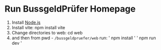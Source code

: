 # Run BussgeldPrüfer Homepage

1. Install [Node.js](https://nodejs.org)
2. Install vite: npm install vite
3. Change directories to web: cd web
4. and then from pwd - `/bussgeldpruefer/web` run:
' npm install '
' npm run dev '
